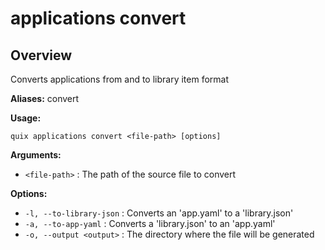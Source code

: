 # applications convert

## Overview

Converts applications from and to library item format

**Aliases:** convert

**Usage:**

```
quix applications convert <file-path> [options]
```

**Arguments:**

- `<file-path>` : The path of the source file to convert

**Options:**

- `-l, --to-library-json` : Converts an 'app.yaml' to a 'library.json'
- `-a, --to-app-yaml` : Converts a 'library.json' to an 'app.yaml'
- `-o, --output <output>` : The directory where the file will be generated

